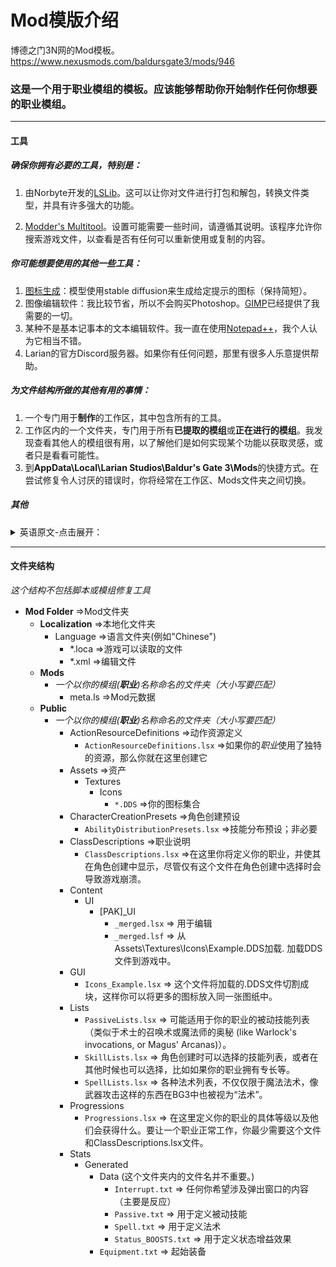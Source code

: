 # **Mod模版介绍**

博德之门3N网的Mod模板。https://www.nexusmods.com/baldursgate3/mods/946
### 这是一个用于职业模组的模板。应该能够帮助你开始制作任何你想要的职业模组。

****

#### **工具**
##### 确保你拥有必要的工具，特别是：
1. 由Norbyte开发的[LSLib](https://github.com/Norbyte/lslib "导出工具")。这可以让你对文件进行打包和解包，转换文件类型，并具有许多强大的功能。
   
2. [Modder's Multitool](https://github.com/ShinyHobo/BG3*Modders*Multitool "Moder的多重工具")。设置可能需要一些时间，请遵循其说明。该程序允许你搜索游戏文件，以查看是否有任何可以重新使用或复制的内容。

##### 你可能想要使用的其他一些工具：
1. [图标生成](https://www.nexusmods.com/baldursgate3/mods/521 "AI图标生成")：模型使用stable diffusion来生成给定提示的图标（保持简短）。
2. 图像编辑软件：我比较节省，所以不会购买Photoshop。[GIMP](https://www.gimp.org)已经提供了我需要的一切。
3. 某种不是基本记事本的文本编辑软件。我一直在使用[Notepad++](https://notepad*plus*plus.org)，我个人认为它相当不错。
4. Larian的官方Discord服务器。如果你有任何问题，那里有很多人乐意提供帮助。

##### 为文件结构所做的其他有用的事情：

1. 一个专门用于**制作**的工作区，其中包含所有的工具。
2. 工作区内的一个文件夹，专门用于所有**已提取的模组**或**正在进行的模组**。我发现查看其他人的模组很有用，以了解他们是如何实现某个功能以获取灵感，或者只是看看可能性。
3. 到**AppData\Local\Larian Studios\Baldur's Gate 3\Mods**的快捷方式。在尝试修复令人讨厌的错误时，你将经常在工作区、Mods文件夹之间切换。


##### **其他**
<details>
<summary>英语原文-点击展开：</summary>
This is a mod template for class mods. Should get you started in whatever class you want to make.

Make Sure you have the tools necessary, namely:

1. LSLib by Norbyte (Export Tool). this let you pak and unpak files, convert file types, and a lot of powerful functions 
	(https://github.com/Norbyte/lslib)
2. Modder's Multitool. this will take a bit to set up, follow its instructions. This program allows you to search through game files to see if there is anything that you might be able to reuse or copy. 
	(https://github.com/ShinyHobo/BG3-Modders-Multitool)

Some other tools that you might want to use

1. Icons Generation: A modle uses stable diffusion to generate Icons with given prompt (keep it short). (https://www.nexusmods.com/baldursgate3/mods/521)
2. Image editing Software: Im cheap so im not going to pay for photoshop. GIMP gives me everything i need anyways (https://www.gimp.org)
3. Some sort of text editing software that is not the base Notepad. I have been using Notepad++ and its pretty good imo (https://notepad-plus-plus.org)
4. Larian's Official Discord Server. If you have any questions, a lot of people there are happy to help.

Some useful things I do for organization

1. a workspace decicated to modding with all of the tools in there
2. a folder inside the workspace dedicated to all extracted mods or WIP mods. I find it useful to take a look at other's mods to see how they might have implemented a feature to get inspiration, or just to see whats possible.
3. a shortcut to AppData\Local\Larian Studios\Baldur's Gate 3\Mods. You will be navigating between those your Workspace and the Mods folder very frequently espeically when trying to fix an annoying bug.
</details>

****

#### **文件夹结构**

*这个结构不包括脚本或模组修复工具*

* **Mod Folder** =>Mod文件夹
	* **Localization** =>本地化文件夹
		* Language =>语言文件夹(例如"Chinese")
			* *.loca =>游戏可以读取的文件
			* *.xml =>编辑文件
	* **Mods**
		* *一个以你的模组(**职业**)名称命名的文件夹（大小写要匹配）*
		    * meta.ls =>Mod元数据
	* **Public**
		* *一个以你的模组(**职业**)名称命名的文件夹（大小写要匹配）*
			* ActionResourceDefinitions =>动作资源定义
				* `ActionResourceDefinitions.lsx` =>如果你的*职业*使用了独特的资源，那么你就在这里创建它
			* Assets =>资产
				* Textures
					* Icons
						* `*.DDS` =>你的图标集合
			* CharacterCreationPresets =>角色创建预设
				* `AbilityDistributionPresets.lsx` =>技能分布预设；非必要
			* ClassDescriptions =>职业说明
				* `ClassDescriptions.lsx` =>在这里你将定义你的职业，并使其在角色创建中显示，尽管仅有这个文件在角色创建中选择时会导致游戏崩溃。
			* Content
				* UI
					* [PAK]_UI
						* `_merged.lsx` => 用于编辑
						* `_merged.lsf` => 从Assets\Textures\Icons\Example.DDS加载.  加载DDS文件到游戏中。
			* GUI
				* `Icons_Example.lsx` => 这个文件将加载的.DDS文件切割成块，这样你可以将更多的图标放入同一张图纸中。
			* Lists
				* `PassiveLists.lsx` => 可能适用于你的职业的被动技能列表（类似于术士的召唤术或魔法师的奥秘 (like Warlock's invocations, or Magus' Arcanas)）。
				* `SkillLists.lsx` => 角色创建时可以选择的技能列表，或者在其他时候也可以选择，比如如果你的职业拥有专长等。
				* `SpellLists.lsx` => 各种法术列表，不仅仅限于魔法法术，像武器攻击这样的东西在BG3中也被视为“法术”。
			* Progressions
				* `Progressions.lsx` => 在这里定义你的职业的具体等级以及他们会获得什么。要让一个职业正常工作，你最少需要这个文件和ClassDescriptions.lsx文件。
			* Stats
				* Generated
					* Data (这个文件夹内的文件名并不重要。)
						* `Interrupt.txt` => 任何你希望涉及弹出窗口的内容（主要是反应）
						* `Passive.txt` =>  用于定义被动技能
						* `Spell.txt` => 用于定义法术
						* `Status_BOOSTS.txt` => 用于定义状态增益效果
					* `Equipment.txt` =>  起始装备
